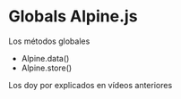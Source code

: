 # Globals Alpine.js

Los métodos globales

- Alpine.data()
- Alpine.store()

Los doy por explicados en vídeos anteriores